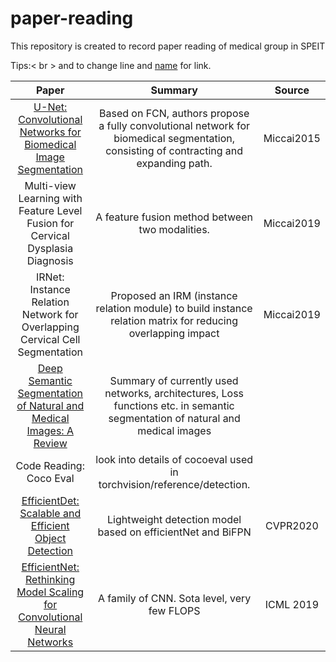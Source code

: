 # paper-reading
This repository is created to record paper reading of medical group in SPEIT

Tips:< br > and to change line and [name](link) for link.

Paper | Summary |  Source   
:-: | :-: | :-: 
[U-Net: Convolutional Networks for Biomedical Image Segmentation](https://arxiv.org/pdf/1505.04597.pdf) | Based on FCN, authors propose a fully convolutional network for biomedical segmentation, consisting of contracting and expanding path. | Miccai2015
Multi-view Learning with Feature Level Fusion for Cervical Dysplasia Diagnosis |  A feature fusion method between two modalities. | Miccai2019 |
IRNet: Instance Relation Network for Overlapping Cervical Cell Segmentation | Proposed an IRM (instance relation module) to build instance relation matrix for reducing overlapping impact | Miccai2019 |
[Deep Semantic Segmentation of Natural and Medical Images: A Review](https://arxiv.org/abs/1910.07655) | Summary of currently used networks, architectures, Loss functions etc. in semantic segmentation of natural and medical images  |   |
Code Reading: Coco Eval| look into details of cocoeval used in torchvision/reference/detection. |  |
[EfficientDet: Scalable and Efficient Object Detection](https://arxiv.org/abs/1911.09070) | Lightweight detection model based on efficientNet and BiFPN | CVPR2020  |
[EfficientNet: Rethinking Model Scaling for Convolutional Neural Networks](https://arxiv.org/abs/1905.11946) | A family of CNN. Sota level, very few FLOPS | ICML 2019| 

